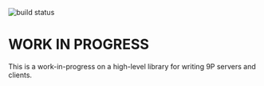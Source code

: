 ![build status](https://travis-ci.org/droyo/styx.svg?branch=master)
# WORK IN PROGRESS

This is a work-in-progress on a high-level library for writing 9P servers and
clients.
